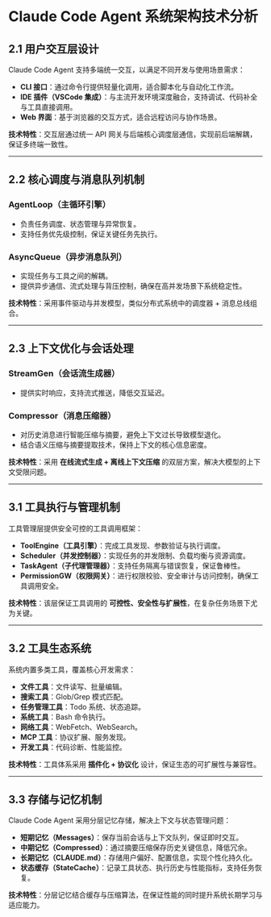 # Claude Code Agent 系统架构技术分析

## 2.1 用户交互层设计

Claude Code Agent 支持多端统一交互，以满足不同开发与使用场景需求：

* **CLI 接口**：通过命令行提供轻量化调用，适合脚本化与自动化工作流。
* **IDE 插件（VSCode 集成）**：与主流开发环境深度融合，支持调试、代码补全与工具直接调用。
* **Web 界面**：基于浏览器的交互方式，适合远程访问与协作场景。

**技术特性**：交互层通过统一 API 网关与后端核心调度层通信，实现前后端解耦，保证多终端一致性。

---

## 2.2 核心调度与消息队列机制

### AgentLoop（主循环引擎）

* 负责任务调度、状态管理与异常恢复。
* 支持任务优先级控制，保证关键任务先执行。

### AsyncQueue（异步消息队列）

* 实现任务与工具之间的解耦。
* 提供异步通信、流式处理与背压控制，确保在高并发场景下系统稳定性。

**技术特性**：采用事件驱动与并发模型，类似分布式系统中的调度器 + 消息总线组合。

---

## 2.3 上下文优化与会话处理

### StreamGen（会话流生成器）

* 提供实时响应，支持流式推送，降低交互延迟。

### Compressor（消息压缩器）

* 对历史消息进行智能压缩与摘要，避免上下文过长导致模型退化。
* 结合语义压缩与摘要提取技术，保持上下文的核心信息密度。

**技术特性**：采用 **在线流式生成 + 离线上下文压缩** 的双层方案，解决大模型的上下文受限问题。

---

## 3.1 工具执行与管理机制

工具管理层提供安全可控的工具调用框架：

* **ToolEngine（工具引擎）**：完成工具发现、参数验证与执行调度。
* **Scheduler（并发控制器）**：实现任务的并发限制、负载均衡与资源调度。
* **TaskAgent（子代理管理器）**：支持任务隔离与错误恢复，保证鲁棒性。
* **PermissionGW（权限网关）**：进行权限校验、安全审计与访问控制，确保工具调用安全。

**技术特性**：该层保证工具调用的 **可控性、安全性与扩展性**，在复杂任务场景下尤为关键。

---

## 3.2 工具生态系统

系统内置多类工具，覆盖核心开发需求：

* **文件工具**：文件读写、批量编辑。
* **搜索工具**：Glob/Grep 模式匹配。
* **任务管理工具**：Todo 系统、状态追踪。
* **系统工具**：Bash 命令执行。
* **网络工具**：WebFetch、WebSearch。
* **MCP 工具**：协议扩展、服务发现。
* **开发工具**：代码诊断、性能监控。

**技术特性**：工具体系采用 **插件化 + 协议化** 设计，保证生态的可扩展性与兼容性。

---

## 3.3 存储与记忆机制

Claude Code Agent 采用分层记忆存储，解决上下文与状态管理问题：

* **短期记忆（Messages）**：保存当前会话与上下文队列，保证即时交互。
* **中期记忆（Compressed）**：通过摘要压缩保存历史关键信息，降低冗余。
* **长期记忆（CLAUDE.md）**：存储用户偏好、配置信息，实现个性化持久化。
* **状态缓存（StateCache）**：记录工具状态、执行历史与性能指标，支持任务恢复。

**技术特性**：分层记忆结合缓存与压缩算法，在保证性能的同时提升系统长期学习与适应能力。
